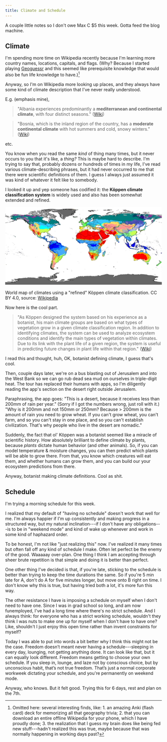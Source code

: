 ```yaml
---
title: Climate and Schedule
---
```


A couple little notes so I don't owe Max C $5 this week. Gotta feed the blog machine.

## Climate

I'm spending more time on Wikipedia recently because I'm learning more country names, locations, capitals, and flags. (Why? Because I started playing [Geoguessr](https://www.geoguessr.com/) and this seemed like prerequisite knowledge that would also be fun life knowledge to have.)[^omitted]

[^omitted]: Omitted here: several interesting finds, like: 1. an amazing Anki (flash card) deck for memorizing all that geography trivia; 2. that you can download an entire offline Wikipedia for your phone, which I have proudly done; 3. the realization that I guess my brain does like being fed new stuff---hadn't realized this was true, maybe because that was normally happening in working days past?

Anyway, so I'm on Wikipedia more looking up places, and they always have some kind of climate description that I've never really understood.

E.g. (emphasis mine),

> "Albania experiences predominantly a **mediterranean and continental climate**, with four distinct seasons." ([Wiki](https://en.wikipedia.org/wiki/Albania))

> "Bosnia, which is the inland region of the country, has a **moderate continental climate** with hot summers and cold, snowy winters." ([Wiki](https://en.wikipedia.org/wiki/Bosnia_and_Herzegovina))

etc.

You know when you read the same _kind_ of thing  many times, but it never occurs to you that it's like, a _thing?_ This is maybe hard to describe. I'm trying to say that, probably dozens or hundreds of times in my life, I've read various climate-describing phrases, but it had never occurred to me that there were scientific definitions of them. I guess I always just assumed it was kind of whatever it felt like to somebody.

I looked it up and yep someone has codified it: the **Köppen climate classification system** is widely used and also has been somewhat extended and refined.

![](/assets/blog/climate-and-schedule/climate-map.moz80.jpg)

<p class="figcaption">
World map of climates using a "refined" Köppen climate classification.
CC BY 4.0, source: <a href="https://en.wikipedia.org/wiki/K%C3%B6ppen_climate_classification">Wikipedia</a>
</p>

Now here is the cool part.

> "As Köppen designed the system based on his experience as a botanist, his main climate groups are based on what types of vegetation grow in a given climate classification region. In addition to identifying climates, the system can be used to analyze ecosystem conditions and identify the main types of vegetation within climates. Due to its link with the plant life of a given region, the system is useful in predicting future changes in plant life within that region." ([Wiki](https://en.wikipedia.org/wiki/K%C3%B6ppen_climate_classification))

I read this and thought, huh, OK, botanist defining climate, I guess that's cool.

Then, couple days later, we're on a bus blasting out of Jerusalem and into the West Bank so we can go rub dead sea mud on ourselves in triple-digit heat. The tour has replaced their humans with apps, so I'm diligently reading the app's section on the desert right outside Jerusalem.

Paraphrasing, the app goes: "This is a desert, because it receives less than 200mm of rain per year." (Sorry if I got the numbers wrong, just roll with it.) "Why is it 200mm and not 150mm or 250mm? Because > 200mm is the amount of rain you need to grow wheat. If you can't grow wheat, you can't farm, and so you can't stay in one place, and so you can't establish civilization. That's why people who live in the desert are nomadic."

Suddenly, the fact that ol' Köppen was a botanist seemed like a miracle of scientific history. How absolutely brilliant to define climate by plants, because _plants_ dictate human behavior (and other animals). So, if you can model temperature & moisture changes, you can then predict which plants will be able to grow there. From that, you know which creatures will eat them, and whether humans can grow them, and you can build our your ecosystem predictions from there.

Anyway, botanist making climate definitions. Cool as shit.

## Schedule

I'm trying a morning schedule for this week.

I realized that my default of "having no schedule" doesn't work that well for me. I'm always happier if I'm up consistently and making progress in a structured way, but my natural inclination---if I don't have any obligations---is to be in "weekend mode" and kind of wake up whenever and work in some kind of haphazard order.

To be honest, I'm not like "just realizing this" now. I've realized it many times but often fall off any kind of schedule I make. Often let perfect be the enemy of the good. Waaaaay over-plan. One thing I think I am accepting through sheer brute repetition is that simple and doing it is better than perfect.

One other thing I've decided is that, if you're late, sticking to the schedule is better than trying to keep the time durations the same. So if you're 5 min late for A, don't do A for five minutes longer, but move onto B right on time. I don't know why this is true, but having tried both a lot, it's more fun this way.

The other resistance I have is imposing a schedule on myself when I don't need to have one. Since I was in grad school so long, and am now funemployed, I've had a long time where there's no strict schedule. And I always think: for everyone who has a strict working schedule, wouldn't they think I was nuts to make one up for myself when I don't have to have one? Like, shouldn't I just enjoy this open time rather than invent constraints for myself?

Today I was able to put into words a bit better why I think this might not be the case. Freedom doesn’t meant never having a schedule---sleeping in every day, lounging, not getting anything done. It can look like that, but it can equally look different. Freedom means getting to choose your own schedule. If you sleep in, lounge, and laze not by conscious choice, but by unconscious habit, that’s not true freedom. That’s just a normal corporate workweek dictating your schedule, and you're permanently on weekend mode.

Anyway, who knows. But it felt good. Trying this for 6 days, rest and plan on the 7th.
